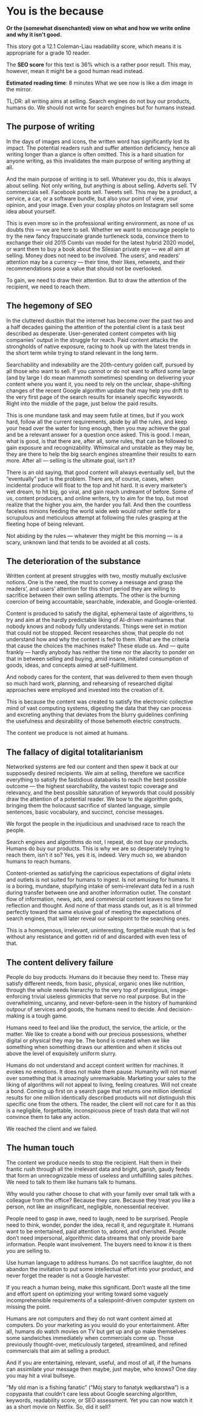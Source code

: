 # You is the because
**Or the (somewhat disenchanted) view on what and how we write online and why it isn't good.**

This story got a 12.1 Coleman-Liau readability score, which means it is appropriate for a grade 10 reader.

The **SEO score** for this text is 36% which is a rather poor result. This may, however, mean it might be a good human read instead.

**Estimated reading time**: 8 minutes
What we see now is like a dim image in the mirror.

TL;DR: all writing aims at selling. Search engines do not buy our products, humans do. We should not write for search engines but for humans instead.

## The purpose of writing

In the days of images and icons, the written word has significantly lost its impact. The potential readers rush and suffer attention deficiency, hence all writing longer than a glance is often omitted. This is a hard situation for anyone writing, as this invalidates the main purpose of writing anything at all.

And the main purpose of writing is to sell. Whatever you do, this is always about selling. Not only writing, but anything is about selling. Adverts sell. TV commercials sell. Facebook posts sell. Tweets sell. This may be a product, a service, a car, or a software bundle, but also your point of view, your opinion, and your image. Even your cosplay photos on Instagram sell some idea about yourself.

This is even more so in the professional writing environment, as none of us doubts this — we are here to sell. Whether we want to encourage people to try the new fancy frapuccinate grande turtleneck soda, convince them to exchange their old 2015 Combi van model for the latest hybrid 2020 model, or want them to buy a book about the Silesian private eye — we all aim at selling. Money does not need to be involved. The users’, and readers’ attention may be a currency — their time, their likes, retweets, and their recommendations pose a value that should not be overlooked.

To gain, we need to draw their attention. But to draw the attention of the recipient, we need to reach them.

## The hegemony of SEO

In the cluttered dustbin that the internet has become over the past two and a half decades gaining the attention of the potential client is a task best described as desperate. User-generated content competes with big companies’ output in the struggle for reach. Paid content attacks the strongholds of native exposure, racing to hook up with the latest trends in the short term while trying to stand relevant in the long term.

Searchability and indexability are the 20th-century golden calf, pursued by all those who want to sell. If you cannot or do not want to afford some large (and by large I do mean mammoth sometimes) spending on delivering your content where you want it, you need to rely on the unclear, shape-shifting changes of the recent Google algorithm update that may help you drift to the very first page of the search results for insanely specific keywords. Right into the middle of the page, just below the paid results.

This is one mundane task and may seem futile at times, but if you work hard, follow all the current requirements, abide by all the rules, and keep your head over the water for long enough, then you may achieve the goal and be a relevant answer for a question once asked. This is good. I mean, what is good, is that there are, after all, some rules, that can be followed to gain exposure and recognizability. Whimsical and unstable as they may be, they are there to help the big search engines streamline their results to earn more. After all — selling is the ultimate goal, isn’t it?

There is an old saying, that good content will always eventually sell, but the “eventually” part is the problem. There are, of course, cases, when incidental produce will float to the top and hit hard. It is every marketer’s wet dream, to hit big, go viral, and gain reach undreamt of before. Some of us, content producers, and online writers, try to aim for the top, but most realize that the higher you aim, the harder you fall. And then the countless faceless minions feeding the world wide web would rather settle for a scrupulous and meticulous attempt at following the rules grasping at the fleeting hope of being relevant.

Not abiding by the rules — whatever they might be this morning — is a scary, unknown land that tends to be avoided at all costs.

## The deterioration of the substance

Written content at present struggles with two, mostly mutually exclusive notions. One is the need, the must to convey a message and grasp the readers’, and users’ attention for this short period they are willing to sacrifice between their own selling attempts. The other is the burning coercion of being accountable, searchable, indexable, and Google-oriented.

Content is produced to satisfy the digital, ephemeral taste of algorithms, to try and aim at the hardly predictable liking of AI-driven mainframes that nobody knows and nobody fully understands. Things were set in motion that could not be stopped. Recent researches show, that people do not understand how and why the content is fed to them. What are the criteria that cause the choices the machines make? These elude us. And — quite frankly — hardly anybody has neither the time nor the alacrity to ponder on that in between selling and buying, amid insane, initiated consumption of goods, ideas, and concepts aimed at self-fulfillment.

And nobody cares for the content, that was delivered to them even though so much hard work, planning, and rehearsing of researched digital approaches were employed and invested into the creation of it.

This is because the content was created to satisfy the electronic collective mind of vast computing systems, digesting the data that they can process and excreting anything that deviates from the blurry guidelines confining the usefulness and desirability of those behemoth electric constructs.

The content we produce is not aimed at humans.

## The fallacy of digital totalitarianism

Networked systems are fed our content and then spew it back at our supposedly desired recipients. We aim at selling, therefore we sacrifice everything to satisfy the fastidious databanks to reach the best possible outcome — the highest searchability, the vastest topic coverage and relevancy, and the best possible saturation of keywords that could possibly draw the attention of a potential reader. We bow to the algorithm gods, bringing them the holocaust sacrifice of slanted language, simple sentences, basic vocabulary, and succinct, concise messages.

We forgot the people in the injudicious and unadvised race to reach the people.

Search engines and algorithms do not, I repeat, do not buy our products. Humans do buy our products. This is why we are so desperately trying to reach them, isn’t it so? Yes, yes it is, indeed. Very much so, we abandon humans to reach humans.

Content-oriented as satisfying the capricious expectations of digital inlets and outlets is not suited for humans to ingest. Is not amusing for humans. It is a boring, mundane, stupifying intake of semi-irrelevant data fed in a rush during transfer between one and another information outlet. The constant flow of information, news, ads, and commercial content leaves no time for reflection and thought. And none of that mass stands out, as it is all trimmed perfectly toward the same elusive goal of meeting the expectations of search engines, that will later reveal our salespoint to the searching ones.

This is a homogenous, irrelevant, uninteresting, forgettable mush that is fed without any resistance and gotten rid of and discarded with even less of that.

## The content delivery failure

People do buy products. Humans do it because they need to. These may satisfy different needs, from basic, physical, organic ones like nutrition, through the whole needs hierarchy to the very top of prestigious, image-enforcing trivial useless gimmicks that serve no real purpose. But in the overwhelming, uncanny, and never-before-seen in the history of humankind outpour of services and goods, the humans need to decide. And decision-making is a tough game.

Humans need to feel and like the product, the service, the article, or the matter. We like to create a bond with our precious possessions, whether digital or physical they may be. The bond is created when we like something when something draws our attention and when it sticks out above the level of exquisitely uniform slurry.

Humans do not understand and accept content written for machines. It evokes no emotions. It does not make them pause. Humanity will not marvel over something that is amazingly unremarkable. Marketing your sales to the liking of algorithms will not appeal to living, feeling creatures. Will not create a bond. Coming up first on a search page that returns one million identical results for one million identically described products will not distinguish this specific one from the others. The reader, the client will not care for it as this is a negligible, forgettable, inconspicuous piece of trash data that will not convince them to take any action.

We reached the client and we failed.

## The human touch

The content we produce needs to stop the recipient. Halt them in their frantic rush through all the irrelevant data and bright, garish, gaudy feeds that form an unrecognizable mess of useless and unfulfilling sales pitches. We need to talk to them like humans talk to humans.

Why would you rather choose to chat with your family over small talk with a colleague from the office? Because they care. Because they treat you like a person, not like an insignificant, negligible, nonessential receiver.

People need to gasp in awe, need to laugh, need to be surprised. People need to think, wonder, ponder the idea, recall it, and regurgitate it. Humans want to be entertained, paid attention to, adored, and cherished. People don’t need impersonal, algorithmic data streams that only provide bare information. People want involvement. The buyers need to know it is them you are selling to.

Use human language to address humans. Do not sacrifice laughter, do not abandon the invitation to put some intellectual effort into your product, and never forget the reader is not a Google harvester.

If you reach a human being, make this significant. Don’t waste all the time and effort spent on optimizing your writing toward some vaguely incomprehensible requirements of a salespoint-driven computer system on missing the point.

Humans are not computers and they do not want content aimed at computers. Do your marketing as you would do your entertainment. After all, humans do watch movies on TV but get up and go make themselves some sandwiches immediately when commercials come up. Those previously thought-over, meticulously targeted, streamlined, and refined commercials that aim at selling a product.

And if you are entertaining, relevant, useful, and most of all, if the humans can assimilate your message then maybe, just maybe, who knows? One day you may hit a viral bullseye.

“My old man is a fishing fanatic” (“Mój stary to fanatyk wędkarstwa”) is a copypasta that couldn’t care less about Google searching algorithm, keywords, readability score, or SEO assessment. Yet you can now watch it as a short movie on Netflix. So, did it sell?
